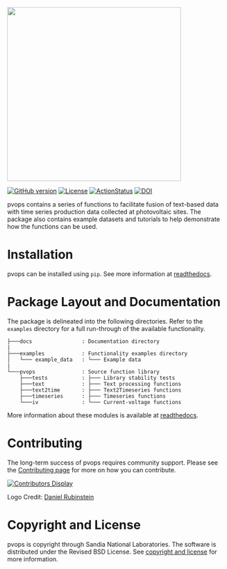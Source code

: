 <img src="https://github.com/sandialabs/pvOps/blob/master/docs/assets/pvops_full_logo.svg" width="400"/>

[![GitHub version](https://badge.fury.io/gh/tgunda%2FpvOps.svg)](https://badge.fury.io/gh/tgunda%2FpvOps)
[![License](https://img.shields.io/pypi/l/pvOps?color=green)](https://github.com/sandialabs/pvOps/blob/master/LICENSE)
[![ActionStatus](https://github.com/sandialabs/pvOps/workflows/lint%20and%20test/badge.svg)](https://github.com/sandialabs/pvOps/actions)
[![DOI](https://zenodo.org/badge/289032705.svg)](https://zenodo.org/badge/latestdoi/289032705)

pvops contains a series of functions to facilitate fusion of text-based data with time series production data collected at photovoltaic sites. The package also contains example datasets and tutorials to help demonstrate how the functions can be used.

Installation
=============
pvops can be installed using `pip`. See more information at [readthedocs](https://pvops.readthedocs.io/en/latest/).


Package Layout and Documentation
==============

The package is delineated into the following directories. Refer to the `examples` directory for a full run-through of the available functionality.
```
├───docs                : Documentation directory
|
├───examples            : Functionality examples directory
│   └─── example_data   : └─── Example data
|
└───pvops               : Source function library
    ├───tests           : ├─── Library stability tests
    ├───text            : ├─── Text processing functions
    ├───text2time       : ├─── Text2Timeseries functions
    ├───timeseries      : ├─── Timeseries functions
    └───iv              : └─── Current-voltage functions
```

More information about these modules is available at [readthedocs](https://pvops.readthedocs.io/en/latest/).

Contributing
============

The long-term success of pvops requires community support. Please see the [Contributing page](https://pvops.readthedocs.io/en/latest/) for more on how you can contribute.

[![Contributors Display](https://badges.pufler.dev/contributors/tgunda/pvOps?size=50&padding=5&bots=true)](https://badges.pufler.dev)

Logo Credit: [Daniel Rubinstein](http://www.danielrubinstein.com/)

Copyright and License
=======

pvops is copyright through Sandia National Laboratories. The software is distributed under the Revised BSD License. See [copyright and license](https://github.com/sandialabs/pvops/blob/master/LICENSE) for more information.

